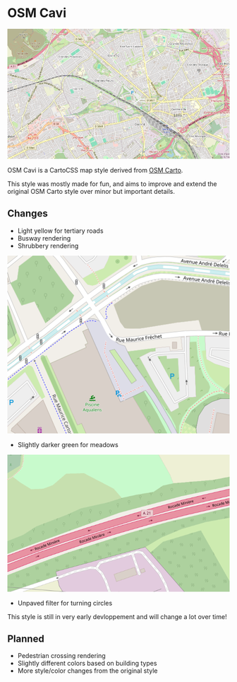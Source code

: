 # OSM Cavi

![Map](img/example.png)

OSM Cavi is a CartoCSS map style derived from [OSM Carto](https://github.com/gravitystorm/openstreetmap-carto).

This style was mostly made for fun, and aims to improve and extend the original OSM Carto style over minor but important details.

## Changes

- Light yellow for tertiary roads
- Busway rendering
- Shrubbery rendering

![busway and shrubbery](img/busway-shrubbery.png)

- Slightly darker green for meadows

![meadow and grass](img/meadow-grass.png)

- Unpaved filter for turning circles

This style is still in very early devloppement and will change a lot over time!

## Planned

- Pedestrian crossing rendering
- Slightly different colors based on building types
- More style/color changes from the original style
